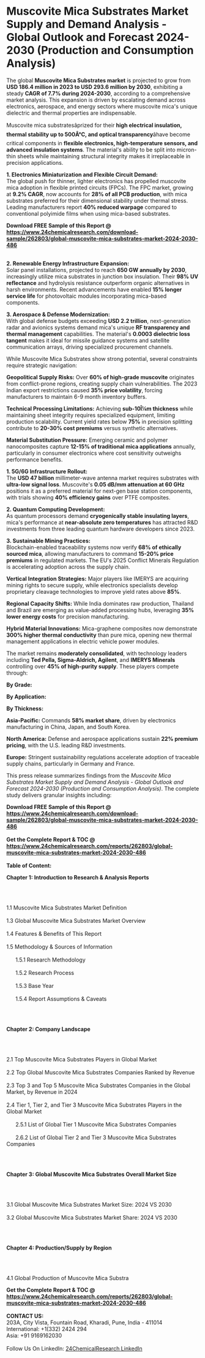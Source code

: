 <h1>Muscovite Mica Substrates Market Supply and Demand Analysis - Global Outlook and Forecast 2024-2030 (Production and Consumption Analysis)</h1><p>The global <strong>Muscovite Mica Substrates market</strong> is projected to grow from <strong>USD 186.4 million in 2023 to USD 293.6 million by 2030</strong>, exhibiting a steady <strong>CAGR of 7.7% during 2024-2030</strong>, according to a comprehensive market analysis. This expansion is driven by escalating demand across electronics, aerospace, and energy sectors where muscovite mica's unique dielectric and thermal properties are indispensable.</p><p>Muscovite mica substratesâprized for their <strong>high electrical insulation, thermal stability up to 500Â°C, and optical transparency</strong>âhave become critical components in <strong>flexible electronics, high-temperature sensors, and advanced insulation systems</strong>. The material's ability to be split into micron-thin sheets while maintaining structural integrity makes it irreplaceable in precision applications.</p><p><strong>1. Electronics Miniaturization and Flexible Circuit Demand:</strong><br>
The global push for thinner, lighter electronics has propelled muscovite mica adoption in flexible printed circuits (FPCs). The FPC market, growing at <strong>9.2% CAGR</strong>, now accounts for <strong>28% of all PCB production</strong>, with mica substrates preferred for their dimensional stability under thermal stress. Leading manufacturers report <strong>40% reduced warpage</strong> compared to conventional polyimide films when using mica-based substrates.</p><div><b>Download FREE Sample of this Report @ 
            <a href="https://www.24chemicalresearch.com/download-sample/262803/global-muscovite-mica-substrates-market-2024-2030-486">
            https://www.24chemicalresearch.com/download-sample/262803/global-muscovite-mica-substrates-market-2024-2030-486</a></b></div><br><p><strong>2. Renewable Energy Infrastructure Expansion:</strong><br>
Solar panel installations, projected to reach <strong>650 GW annually by 2030</strong>, increasingly utilize mica substrates in junction box insulation. Their <strong>98% UV reflectance</strong> and hydrolysis resistance outperform organic alternatives in harsh environments. Recent advancements have enabled <strong>15% longer service life</strong> for photovoltaic modules incorporating mica-based components.</p><p><strong>3. Aerospace &amp; Defense Modernization:</strong><br>
With global defense budgets exceeding <strong>USD 2.2 trillion</strong>, next-generation radar and avionics systems demand mica's unique <strong>RF transparency and thermal management</strong> capabilities. The material's <strong>0.0003 dielectric loss tangent</strong> makes it ideal for missile guidance systems and satellite communication arrays, driving specialized procurement channels.</p><p>While Muscovite Mica Substrates show strong potential, several constraints require strategic navigation:</p><p><strong>Geopolitical Supply Risks:</strong> Over <strong>60% of high-grade muscovite</strong> originates from conflict-prone regions, creating supply chain vulnerabilities. The 2023 Indian export restrictions caused <strong>35% price volatility</strong>, forcing manufacturers to maintain 6-9 month inventory buffers.</p><p><strong>Technical Processing Limitations:</strong> Achieving <strong>sub-10Î¼m thickness</strong> while maintaining sheet integrity requires specialized equipment, limiting production scalability. Current yield rates below <strong>75%</strong> in precision splitting contribute to <strong>20-30% cost premiums</strong> versus synthetic alternatives.</p><p><strong>Material Substitution Pressure:</strong> Emerging ceramic and polymer nanocomposites capture <strong>12-15% of traditional mica applications</strong> annually, particularly in consumer electronics where cost sensitivity outweighs performance benefits.</p><p><strong>1. 5G/6G Infrastructure Rollout:</strong><br>
The <strong>USD 47 billion</strong> millimeter-wave antenna market requires substrates with <strong>ultra-low signal loss</strong>. Muscovite's <strong>0.05 dB/mm attenuation at 60 GHz</strong> positions it as a preferred material for next-gen base station components, with trials showing <strong>40% efficiency gains</strong> over PTFE composites.</p><p><strong>2. Quantum Computing Development:</strong><br>
As quantum processors demand <strong>cryogenically stable insulating layers</strong>, mica's performance at <strong>near-absolute zero temperatures</strong> has attracted R&amp;D investments from three leading quantum hardware developers since 2023.</p><p><strong>3. Sustainable Mining Practices:</strong><br>
Blockchain-enabled traceability systems now verify <strong>68% of ethically sourced mica</strong>, allowing manufacturers to command <strong>15-20% price premiums</strong> in regulated markets. The EU's 2025 Conflict Minerals Regulation is accelerating adoption across the supply chain.</p><p><strong>Vertical Integration Strategies:</strong> Major players like IMERYS are acquiring mining rights to secure supply, while electronics specialists develop proprietary cleavage technologies to improve yield rates above <strong>85%</strong>.</p><p><strong>Regional Capacity Shifts:</strong> While India dominates raw production, Thailand and Brazil are emerging as value-added processing hubs, leveraging <strong>35% lower energy costs</strong> for precision manufacturing.</p><p><strong>Hybrid Material Innovations:</strong> Mica-graphene composites now demonstrate <strong>300% higher thermal conductivity</strong> than pure mica, opening new thermal management applications in electric vehicle power modules.</p><p>The market remains <strong>moderately consolidated</strong>, with technology leaders including <strong>Ted Pella, Sigma-Aldrich, Agilent</strong>, and <strong>IMERYS Minerals</strong> controlling over <strong>45% of high-purity supply</strong>. These players compete through:</p><p><strong>By Grade:</strong></p><p><strong>By Application:</strong></p><p><strong>By Thickness:</strong></p><p><strong>Asia-Pacific:</strong> Commands <strong>58% market share</strong>, driven by electronics manufacturing in China, Japan, and South Korea.</p><p><strong>North America:</strong> Defense and aerospace applications sustain <strong>22% premium pricing</strong>, with the U.S. leading R&amp;D investments.</p><p><strong>Europe:</strong> Stringent sustainability regulations accelerate adoption of traceable supply chains, particularly in Germany and France.</p><p>This press release summarizes findings from the <em>Muscovite Mica Substrates Market Supply and Demand Analysis - Global Outlook and Forecast 2024-2030 (Production and Consumption Analysis)</em>. The complete study delivers granular insights including:</p><div><b>Download FREE Sample of this Report @ 
            <a href="https://www.24chemicalresearch.com/download-sample/262803/global-muscovite-mica-substrates-market-2024-2030-486">
            https://www.24chemicalresearch.com/download-sample/262803/global-muscovite-mica-substrates-market-2024-2030-486</a></b></div><br><div><b>Get the Complete Report & TOC @ 
            <a href="https://www.24chemicalresearch.com/reports/262803/global-muscovite-mica-substrates-market-2024-2030-486">
            https://www.24chemicalresearch.com/reports/262803/global-muscovite-mica-substrates-market-2024-2030-486</a></b></div><br>
            <b>Table of Content:</b><p><p><strong>Chapter 1: Introduction to Research &amp; Analysis Reports</strong></p><br />
<br />
<p>1.1 Muscovite Mica Substrates Market Definition<br /><br />
1.3 Global Muscovite Mica Substrates Market Overview<br /><br />
1.4 Features &amp; Benefits of This Report<br /><br />
1.5 Methodology &amp; Sources of Information<br /><br />
&nbsp;&nbsp;&nbsp;&nbsp;&nbsp; 1.5.1 Research Methodology<br /><br />
&nbsp;&nbsp;&nbsp;&nbsp;&nbsp; 1.5.2 Research Process<br /><br />
&nbsp;&nbsp;&nbsp;&nbsp;&nbsp; 1.5.3 Base Year<br /><br />
&nbsp;&nbsp;&nbsp;&nbsp;&nbsp; 1.5.4 Report Assumptions &amp; Caveats</p><br />
<br />
<p><strong>Chapter 2: Company Landscape</strong></p><br />
<br />
<p>2.1 Top Muscovite Mica Substrates Players in Global Market<br /><br />
2.2 Top Global Muscovite Mica Substrates Companies Ranked by Revenue<br /><br />
2.3 Top 3 and Top 5 Muscovite Mica Substrates Companies in the Global Market, by Revenue in 2024<br /><br />
2.4 Tier 1, Tier 2, and Tier 3 Muscovite Mica Substrates Players in the Global Market<br /><br />
&nbsp;&nbsp;&nbsp;&nbsp;&nbsp; 2.5.1 List of Global Tier 1 Muscovite Mica Substrates Companies<br /><br />
&nbsp;&nbsp;&nbsp;&nbsp;&nbsp; 2.6.2 List of Global Tier 2 and Tier 3 Muscovite Mica Substrates Companies</p><br />
<br />
<p><strong>Chapter 3: Global Muscovite Mica Substrates Overall Market Size</strong></p><br />
<br />
<p>3.1 Global Muscovite Mica Substrates Market Size: 2024 VS 2030<br /><br />
3.2 Global Muscovite Mica Substrates Market Share: 2024 VS 2030</p><br />
<br />
<p><strong>Chapter 4: Production/Supply by Region</strong></p><br />
<br />
<p>4.1 Global Production of Muscovite Mica Substra</p><div><b>Get the Complete Report & TOC @ 
            <a href="https://www.24chemicalresearch.com/reports/262803/global-muscovite-mica-substrates-market-2024-2030-486">
            https://www.24chemicalresearch.com/reports/262803/global-muscovite-mica-substrates-market-2024-2030-486</a></b></div><br><b>CONTACT US:</b><br>
            203A, City Vista, Fountain Road, Kharadi, Pune, India - 411014<br>
            International: +1(332) 2424 294<br>
            Asia: +91 9169162030 <br><br>
            Follow Us On LinkedIn: <a href="https://www.linkedin.com/company/24chemicalresearch/">24ChemicalResearch LinkedIn</a>